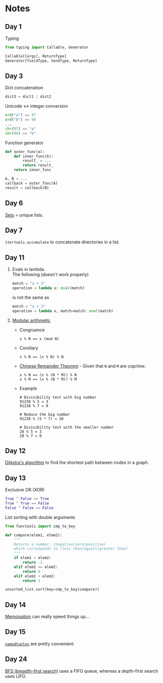 # Notes

## Day 1
Typing
```python
from typing import Callable, Generator

Callable[[args], ReturnType]
Generator[YieldType, SendType, ReturnType]
```

## Day 3
Dict concatenation
```python
dict3 = dict1 | dict2
```

Unicode <-> integer conversion
```python
ord("a") == 97
ord("b") == 98
...
chr(97) == "a"
chr(98) == "b"
```

Function generator
```python
def outer_func(a):
    def inner_func(b):
        result_ = ...
        return result_
    return inner_func

A, B = ...
callback = outer_func(A)
result = callback(B)
```

## Day 6
[Sets](https://docs.python.org/3/tutorial/datastructures.html#sets) = unique lists.


## Day 7
`itertools.accumulate` to concatenate directories in a list.


## Day 11
1. Evals in lambda.  
    The following (doesn't work properly)
    ```python
    match = "x + 1"
    operation = lambda x: eval(match)
    ```
    is not the same as
    ```python
    match = "x + 1"
    operation = lambda x, match=match: eval(match)
    ```
2. [Modular arithmetic](https://en.wikipedia.org/wiki/Modular_arithmetic)  
    * Congruence
        ```
        x % N == x (mod N)
        ```
    
    * Corollary
        ```
        x % N == (x % N) % N
        ```
   * [Chinese Remainder Theorem](https://en.wikipedia.org/wiki/Chinese_remainder_theorem) -
      Given that `N` and `M` are coprime:  
      ```
      x % N == (x % (N * M)) % N
      x % M == (x % (N * M)) % M
      ```
   * Example  
       ```
       # Divisibility test with big number
       91238 % 5 = 3
       91238 % 7 = 0
       
       # Reduce the big number
       91238 % (5 * 7) = 28
       
       # Divisibility test with the smaller number
       28 % 5 = 3
       28 % 7 = 0
       ```
 

## Day 12
[Dijkstra's algorithm](https://en.wikipedia.org/wiki/Dijkstra%27s_algorithm#Pseudocode) to find the shortest path between nodes in a graph.

## Day 13
Exclusive OR (XOR)
```python
True ^ False == True
True ^ True == False
False ^ False == False
```

List sorting with double arguments
```python
from functools import cmp_to_key

def compare(elem1, elem2):
    """
    Returns a number: (negative/zero/positive)
    which corresponds to (less than/equals/greater than)
    """
    if elem1 < elem2:
        return -1
    elif elem1 == elem2:
        return 0
    elif elem1 > elem2:
        return 1

unsorted_list.sort(key=cmp_to_key(compare))
```

## Day 14
[Memoisation](https://en.wikipedia.org/wiki/Memoization) can really speed things up...

## Day 15
[`namedtuples`](https://docs.python.org/3/library/collections.html#collections.namedtuple) are pretty convenient.

## Day 24
[BFS (breadth-first search)](https://en.wikipedia.org/wiki/Breadth-first_search) uses a FIFO queue,
whereas a depth-first search uses LIFO. 
